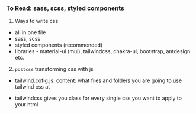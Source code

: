 ### To Read: sass, scss, styled components

1. Ways to write css

- all in one file
- sass, scss
- styled components (recommended)
- libraries - material-ui (mui), tailwindcss, chakra-ui, bootstrap, antdesign etc.

2. `postcss` transforming css with js

- tailwind.cofig.js:
  content: what files and folders you are going to use tailwind css at

- tailwindcss gives you class for every single css you want to apply to your html
